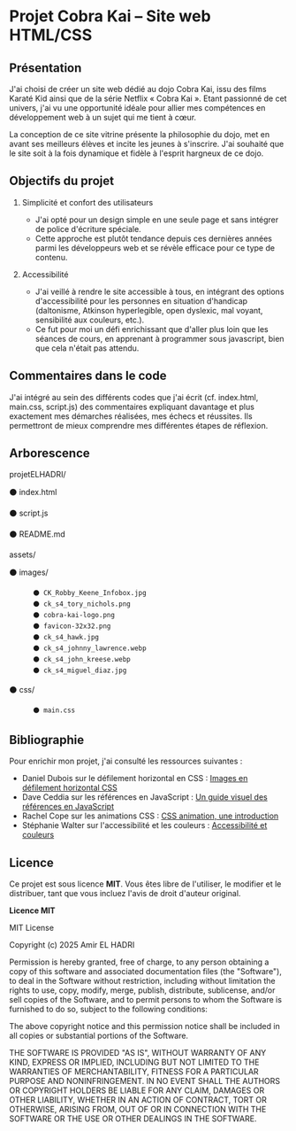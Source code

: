 # Projet Cobra Kai – Site web HTML/CSS

## Présentation 

J'ai choisi de créer un site web dédié au dojo Cobra Kai, issu des films Karaté Kid ainsi que de la série Netflix « Cobra Kai ». Etant passionné de cet univers, j'ai vu une opportunité idéale pour allier mes compétences en développement web à un sujet qui me tient à cœur.

La conception de ce site vitrine présente la philosophie du dojo, met en avant ses meilleurs élèves et incite les jeunes à s'inscrire. J'ai souhaité que le site soit à la fois dynamique et fidèle à l'esprit hargneux de ce dojo.

## Objectifs du projet 

1. Simplicité et confort des utilisateurs
   - J'ai opté pour un design simple en une seule page et sans intégrer de police d'écriture spéciale. 
   - Cette approche est plutôt tendance depuis ces dernières années parmi les développeurs web et se révèle efficace pour ce type de contenu. 

2. Accessibilité 
   - J'ai veillé à rendre le site accessible à tous, en intégrant des options d'accessibilité pour les personnes en situation d'handicap (daltonisme, Atkinson hyperlegible, open dyslexic, mal voyant, sensibilité aux couleurs, etc.). 
   - Ce fut pour moi un défi enrichissant que d'aller plus loin que les séances de cours, en apprenant à programmer sous javascript, bien que cela n'était pas attendu. 

## Commentaires dans le code

J'ai intégré au sein des différents codes que j'ai écrit (cf. index.html, main.css, script.js) des commentaires expliquant davantage et plus exactement mes démarches réalisées, mes échecs et réussites. Ils permettront de mieux comprendre mes différentes étapes de réflexion.

## Arborescence 

projetELHADRI/

⚫ index.html

⚫ script.js

⚫ README.md

assets/

  ⚫ images/

          ⚫ CK_Robby_Keene_Infobox.jpg
          ⚫ ck_s4_tory_nichols.png
          ⚫ cobra-kai-logo.png
          ⚫ favicon-32x32.png
          ⚫ ck_s4_hawk.jpg
          ⚫ ck_s4_johnny_lawrence.webp
          ⚫ ck_s4_john_kreese.webp
          ⚫ ck_s4_miguel_diaz.jpg

  ⚫ css/

          ⚫ main.css


## Bibliographie

Pour enrichir mon projet, j'ai consulté les ressources suivantes :
- Daniel Dubois sur le défilement horizontal en CSS : [Images en défilement horizontal CSS](https://web-eau.net/blog/images-defilement-horizontal-css) 
- Dave Ceddia sur les références en JavaScript : [Un guide visuel des références en JavaScript](https://la-cascade.io/articles/un-guide-visuel-des-references-en-javascript)
- Rachel Cope sur les animations CSS : [CSS animation, une introduction](https://la-cascade.io/articles/css-animation-une-introduction) 
- Stéphanie Walter sur l'accessibilité et les couleurs : [Accessibilité et couleurs](https://stephaniewalter.design/fr/blog/accessibilite-et-couleurs-outils-et-ressources-pour-concevoir-des-produits-accessible/)

## Licence

Ce projet est sous licence **MIT**. Vous êtes libre de l'utiliser, le modifier et le distribuer, tant que vous incluez l'avis de droit d'auteur original.

**Licence MIT**

MIT License

Copyright (c) 2025 Amir EL HADRI

Permission is hereby granted, free of charge, to any person obtaining a copy of this software and associated documentation files (the "Software"), to deal in the Software without restriction, including without limitation the rights to use, copy, modify, merge, publish, distribute, sublicense, and/or sell copies of the Software, and to permit persons to whom the Software is furnished to do so, subject to the following conditions:

The above copyright notice and this permission notice shall be included in all copies or substantial portions of the Software.

THE SOFTWARE IS PROVIDED "AS IS", WITHOUT WARRANTY OF ANY KIND, EXPRESS OR IMPLIED, INCLUDING BUT NOT LIMITED TO THE WARRANTIES OF MERCHANTABILITY, FITNESS FOR A PARTICULAR PURPOSE AND NONINFRINGEMENT. IN NO EVENT SHALL THE AUTHORS OR COPYRIGHT HOLDERS BE LIABLE FOR ANY CLAIM, DAMAGES OR OTHER LIABILITY, WHETHER IN AN ACTION OF CONTRACT, TORT OR OTHERWISE, ARISING FROM, OUT OF OR IN CONNECTION WITH THE SOFTWARE OR THE USE OR OTHER DEALINGS IN THE SOFTWARE.
